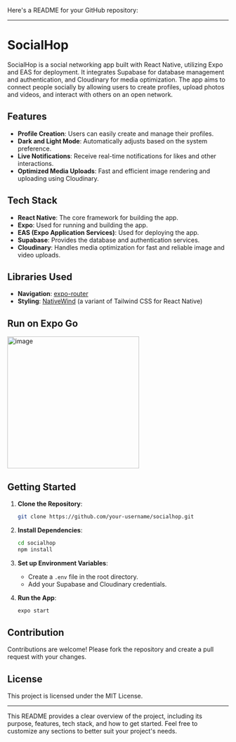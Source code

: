 Here's a README for your GitHub repository:

---

# SocialHop

SocialHop is a social networking app built with React Native, utilizing Expo and EAS for deployment. It integrates Supabase for database management and authentication, and Cloudinary for media optimization. The app aims to connect people socially by allowing users to create profiles, upload photos and videos, and interact with others on an open network.

## Features

- **Profile Creation**: Users can easily create and manage their profiles.
- **Dark and Light Mode**: Automatically adjusts based on the system preference.
- **Live Notifications**: Receive real-time notifications for likes and other interactions.
- **Optimized Media Uploads**: Fast and efficient image rendering and uploading using Cloudinary.

## Tech Stack

- **React Native**: The core framework for building the app.
- **Expo**: Used for running and building the app.
- **EAS (Expo Application Services)**: Used for deploying the app.
- **Supabase**: Provides the database and authentication services.
- **Cloudinary**: Handles media optimization for fast and reliable image and video uploads.

## Libraries Used

- **Navigation**: [expo-router](https://expo.github.io/router/)
- **Styling**: [NativeWind](https://nativewind.dev/) (a variant of Tailwind CSS for React Native)

## Run on Expo Go
<img src="https://github.com/user-attachments/assets/1e26dc9e-b898-452a-a36c-d820d5f28559" alt="image" width="300" height="300">

## Getting Started

1. **Clone the Repository**:
   ```bash
   git clone https://github.com/your-username/socialhop.git
   ```
2. **Install Dependencies**:
   ```bash
   cd socialhop
   npm install
   ```
3. **Set up Environment Variables**:
   - Create a `.env` file in the root directory.
   - Add your Supabase and Cloudinary credentials.

4. **Run the App**:
   ```bash
   expo start
   ```

## Contribution

Contributions are welcome! Please fork the repository and create a pull request with your changes.

## License

This project is licensed under the MIT License.

---

This README provides a clear overview of the project, including its purpose, features, tech stack, and how to get started. Feel free to customize any sections to better suit your project's needs.

